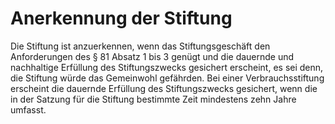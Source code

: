 # Anerkennung der Stiftung

Die Stiftung ist anzuerkennen, wenn das Stiftungsgeschäft den Anforderungen des § 81 Absatz 1 bis 3 genügt und die dauernde und nachhaltige Erfüllung des Stiftungszwecks gesichert erscheint, es sei denn, die Stiftung würde das Gemeinwohl gefährden. Bei einer Verbrauchsstiftung erscheint die dauernde Erfüllung des Stiftungszwecks gesichert, wenn die in der Satzung für die Stiftung bestimmte Zeit mindestens zehn Jahre umfasst.